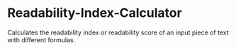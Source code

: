 # Readability-Index-Calculator
Calculates the readability index or readability score of an input piece of text with different formulas.
